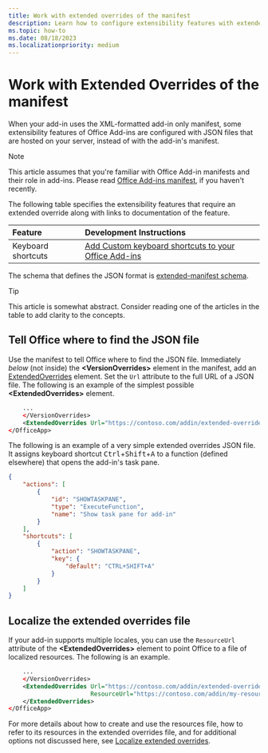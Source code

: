 ```yaml
---
title: Work with extended overrides of the manifest
description: Learn how to configure extensibility features with extended overrides of the manifest.
ms.topic: how-to
ms.date: 08/18/2023
ms.localizationpriority: medium
---
```


# Work with Extended Overrides of the manifest

When your add-in uses the XML-formatted add-in only manifest, some extensibility features of Office Add-ins are configured with JSON files that are hosted on your server, instead of with the add-in's manifest.

> [!NOTE]
> This article assumes that you're familiar with Office Add-in manifests and their role in add-ins. Please read [Office Add-ins manifest](add-in-manifests.md), if you haven't recently.

The following table specifies the extensibility features that require an extended override along with links to documentation of the feature.

| Feature | Development Instructions |
| :----- | :----- |
| Keyboard shortcuts | [Add Custom keyboard shortcuts to your Office Add-ins](../design/keyboard-shortcuts.md) |

<!-- In the following link, the "en-us" must be present or the link breaks. -->
The schema that defines the JSON format is [extended-manifest schema](https://developer.microsoft.com/json-schemas/office-js/extended-manifest.schema.json).

> [!TIP]
> This article is somewhat abstract. Consider reading one of the articles in the table to add clarity to the concepts.

## Tell Office where to find the JSON file

Use the manifest to tell Office where to find the JSON file. Immediately *below* (not inside) the **\<VersionOverrides\>** element in the manifest, add an [ExtendedOverrides](/javascript/api/manifest/extendedoverrides) element. Set the `Url` attribute to the full URL of a JSON file. The following is an example of the simplest possible **\<ExtendedOverrides\>** element.

```xml
    ...
    </VersionOverrides>  
    <ExtendedOverrides Url="https://contoso.com/addin/extended-overrides.json"></ExtendedOverrides>
</OfficeApp>
```

The following is an example of a very simple extended overrides JSON file. It assigns keyboard shortcut <kbd>Ctrl</kbd>+<kbd>Shift</kbd>+<kbd>A</kbd> to a function (defined elsewhere) that opens the add-in's task pane.

```json
{
    "actions": [
        {
            "id": "SHOWTASKPANE",
            "type": "ExecuteFunction",
            "name": "Show task pane for add-in"
        }
    ],
    "shortcuts": [
        {
            "action": "SHOWTASKPANE",
            "key": {
                "default": "CTRL+SHIFT+A"
            }
        }
    ]
}
```

## Localize the extended overrides file

If your add-in supports multiple locales, you can use the `ResourceUrl` attribute of the **\<ExtendedOverrides\>** element to point Office to a file of localized resources. The following is an example.

```xml
    ...
    </VersionOverrides>  
    <ExtendedOverrides Url="https://contoso.com/addin/extended-overrides.json" 
                       ResourceUrl="https://contoso.com/addin/my-resources.json">
    </ExtendedOverrides>
</OfficeApp>
```

For more details about how to create and use the resources file, how to refer to its resources in the extended overrides file, and for additional options not discussed here, see [Localize extended overrides](localization.md#localize-extended-overrides).
